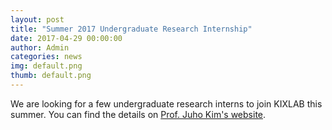 ```yaml
---
layout: post
title: "Summer 2017 Undergraduate Research Internship"
date: 2017-04-29 00:00:00
author: Admin
categories: news
img: default.png
thumb: default.png
---
```


We are looking for a few undergraduate research interns to join KIXLAB this summer. You can find the details on [Prof. Juho Kim's website](https://juhokim.com/2017-summer-internship-call.html).
